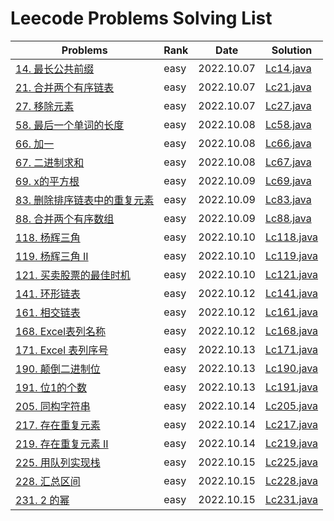 # Leecode Problems Solving List

| Problems                                                     | Rank | Date       | Solution                 |
| ------------------------------------------------------------ | ---- | ---------- | ------------------------ |
| [14. 最长公共前缀](https://leetcode.cn/problems/longest-common-prefix/) | easy | 2022.10.07 | [Lc14.java](Lc14.java)   |
| [21. 合并两个有序链表](https://leetcode.cn/problems/merge-two-sorted-lists/) | easy | 2022.10.07 | [Lc21.java](Lc21.java)   |
| [27. 移除元素](https://leetcode.cn/problems/remove-element/) | easy | 2022.10.07 | [Lc27.java](Lc27.java)   |
| [58. 最后一个单词的长度](https://leetcode.cn/problems/length-of-last-word/) | easy | 2022.10.08 | [Lc58.java](Lc58.java)   |
| [66. 加一](https://leetcode.cn/problems/plus-one/)           | easy | 2022.10.08 | [Lc66.java](Lc66.java)   |
| [67. 二进制求和](https://leetcode.cn/problems/add-binary/)   | easy | 2022.10.08 | [Lc67.java](Lc67.java)   |
| [69. x的平方根](https://leetcode.cn/problems/sqrtx/)         | easy | 2022.10.09 | [Lc69.java](Lc69.java)   |
| [83. 删除排序链表中的重复元素](https://leetcode.cn/problems/remove-duplicates-from-sorted-list/) | easy | 2022.10.09 | [Lc83.java](Lc83.java)   |
| [88. 合并两个有序数组](https://leetcode.cn/problems/merge-sorted-array/) | easy | 2022.10.09 | [Lc88.java](Lc88.java)   |
| [118. 杨辉三角](https://leetcode.cn/problems/pascals-triangle/) | easy | 2022.10.10 | [Lc118.java](Lc118.java) |
| [119. 杨辉三角 II](https://leetcode.cn/problems/pascals-triangle-ii/) | easy | 2022.10.10 | [Lc119.java](Lc119.java) |
| [121. 买卖股票的最佳时机](https://leetcode.cn/problems/best-time-to-buy-and-sell-stock/) | easy | 2022.10.10 | [Lc121.java](Lc121.java) |
| [141. 环形链表](https://leetcode.cn/problems/linked-list-cycle/) | easy | 2022.10.12 | [Lc141.java](Lc141.java) |
| [161. 相交链表](https://leetcode.cn/problems/intersection-of-two-linked-lists/) | easy | 2022.10.12 | [Lc161.java](Lc161.java) |
| [168. Excel表列名称](https://leetcode.cn/problems/excel-sheet-column-title/) | easy | 2022.10.12 | [Lc168.java](Lc168.java) |
| [171. Excel 表列序号](https://leetcode.cn/problems/excel-sheet-column-number/) | easy | 2022.10.13 | [Lc171.java](Lc171.java) |
| [190. 颠倒二进制位](https://leetcode.cn/problems/reverse-bits/) | easy | 2022.10.13 | [Lc190.java](Lc190.java) |
| [191. 位1的个数](https://leetcode.cn/problems/number-of-1-bits/) | easy | 2022.10.13 | [Lc191.java](Lc191.java) |
| [205. 同构字符串](https://leetcode.cn/problems/isomorphic-strings/) | easy | 2022.10.14 | [Lc205.java](Lc205.java) |
| [217. 存在重复元素](https://leetcode.cn/problems/contains-duplicate/) | easy | 2022.10.14 | [Lc217.java](Lc217.java) |
| [219. 存在重复元素 II](https://leetcode.cn/problems/contains-duplicate-ii/) | easy | 2022.10.14 | [Lc219.java](Lc219.java) |
| [225. 用队列实现栈](https://leetcode.cn/problems/implement-stack-using-queues/) | easy | 2022.10.15 | [Lc225.java](Lc225.java) |
| [228. 汇总区间](https://leetcode.cn/problems/contains-duplicate-ii/) | easy | 2022.10.15 | [Lc228.java](Lc218.java) |
| [231. 2 的幂](https://leetcode.cn/problems/contains-duplicate-ii/) |   easy   |   2022.10.15         |        [Lc231.java](Lc231.java)                  |